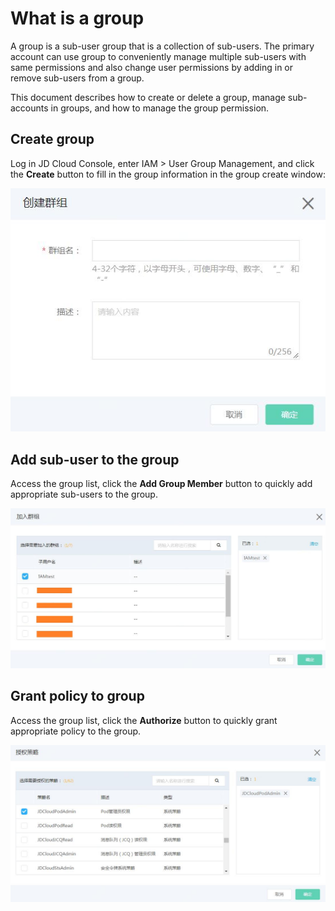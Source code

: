 # What is a group

A group is a sub-user group that is a collection of sub-users. The primary account can use group to conveniently manage multiple sub-users with same permissions and also change user permissions by adding in or remove sub-users from a group.

This document describes how to create or delete a group, manage sub-accounts in groups, and how to manage the group permission.

## Create group

Log in JD Cloud Console, enter IAM > User Group Management, and click the **Create** button to fill in the group information in the group create window:

![群组创建](../../../../image/IAM/GroupManagement/群组创建.jpg)

## Add sub-user to the group

Access the group list, click the **Add Group Member** button to quickly add appropriate sub-users to the group.

![群组列表添加组员按钮弹窗页面](../../../../image/IAM/GroupManagement/群组添加子用户.jpg)

## Grant policy to group

Access the group list, click the **Authorize** button to quickly grant appropriate policy to the group.

![群组列表授予策略](../../../../image/IAM/GroupManagement/群组授予策略.jpg)
